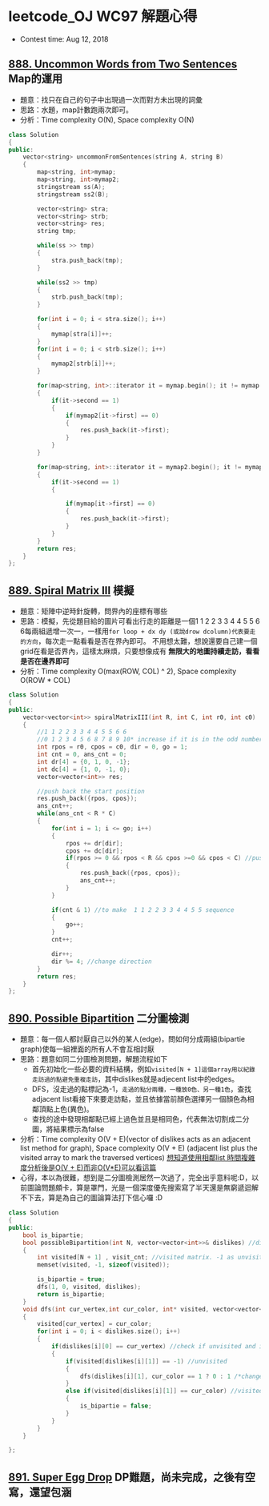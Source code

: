 # leetcode_OJ WC97 解題心得
* Contest time: Aug 12, 2018
## [888. Uncommon Words from Two Sentences](https://leetcode.com/problems/uncommon-words-from-two-sentences/description/) Map的運用
* 題意：找只在自己的句子中出現過一次而對方未出現的詞彙
* 思路：水題，map計數跑兩次即可。
* 分析：Time complexity O(N), Space complexity O(N)
```cpp
class Solution
{
public:
    vector<string> uncommonFromSentences(string A, string B)
    {
        map<string, int>mymap;
        map<string, int>mymap2;
        stringstream ss(A);
        stringstream ss2(B);

        vector<string> stra;
        vector<string> strb;
        vector<string> res;
        string tmp;

        while(ss >> tmp)
        {
            stra.push_back(tmp);
        }

        while(ss2 >> tmp)
        {
            strb.push_back(tmp);
        }

        for(int i = 0; i < stra.size(); i++)
        {
            mymap[stra[i]]++;
        }
        for(int i = 0; i < strb.size(); i++)
        {
            mymap2[strb[i]]++;
        }

        for(map<string, int>::iterator it = mymap.begin(); it != mymap.end(); it++)
        {
            if(it->second == 1)
            {
                if(mymap2[it->first] == 0)
                {
                    res.push_back(it->first);
                }
            }
        }

        for(map<string, int>::iterator it = mymap2.begin(); it != mymap2.end(); it++)
        {
            if(it->second == 1)
            {

                if(mymap[it->first] == 0)
                {
                    res.push_back(it->first);
                }
            }
        }
        return res;
    }
};
```

## [889. Spiral Matrix III](https://leetcode.com/problems/spiral-matrix-iii/description/) 模擬
* 題意：矩陣中逆時針旋轉，問界內的座標有哪些
* 思路：模擬，先從題目給的圖片可看出行走的距離是一個1 1 2 2 3 3 4 4 5 5 6 6每兩組遞增一次一，一樣用`for loop + dx dy (或說drow dcolumn)代表要走的方向`，每次走一點看看是否在界內即可。
不用想太難，想說還要自己建一個grid在看是否界內，這樣太麻煩，只要想像成有 **無限大的地圖持續走訪，看看是否在邊界即可**
* 分析：Time complexity O(max(ROW, COL) ^ 2), Space complexity O(ROW * COL)
```cpp
class Solution
{
public:
    vector<vector<int>> spiralMatrixIII(int R, int C, int r0, int c0)
    {
        //1 1 2 2 3 3 4 4 5 5 6 6
        //0 1 2 3 4 5 6 8 7 8 9 10* increase if it is in the odd number
        int rpos = r0, cpos = c0, dir = 0, go = 1;
        int cnt = 0, ans_cnt = 0;
        int dr[4] = {0, 1, 0, -1};
        int dc[4] = {1, 0, -1, 0};
        vector<vector<int>> res;

        //push back the start position
        res.push_back({rpos, cpos});
        ans_cnt++;
        while(ans_cnt < R * C)
        {
            for(int i = 1; i <= go; i++)
            {
                rpos += dr[dir];
                cpos += dc[dir];
                if(rpos >= 0 && rpos < R && cpos >=0 && cpos < C) //push back th eanswer if it is in the grid
                {
                    res.push_back({rpos, cpos});
                    ans_cnt++;
                }
            }

            if(cnt & 1) //to make  1 1 2 2 3 3 4 4 5 5 sequence
            {
                go++;
            }
            cnt++;

            dir++;
            dir %= 4; //change direction
        }
        return res;
    }
};

```

## [890. Possible Bipartition](https://leetcode.com/problems/possible-bipartition/description/) 二分圖檢測
* 題意：每一個人都討厭自己以外的某人(edge)，問如何分成兩組(bipartie graph)使每一組裡面的所有人不會互相討厭
* 思路：題意如同二分圖檢測問題，解題流程如下
    * 首先初始化一些必要的資料結構，例如`visited[N + 1]這個array用以紀錄走訪過的點避免重複走訪`，其中dislikes就是adjecent list中的edges。
    * DFS，沒走過的點標記為-1，`走過的點分兩種，一種放0色、另一種1色`，查找adjacent list看接下來要走訪點，並且依據當前顏色選擇另一個顏色為相鄰頂點上色(異色)。
    * 查找的途中發現相鄰點已經上過色並且是相同色，代表無法切割成二分圖，將結果標示為false
* 分析：Time complexity O(V + E)(vector of dislikes acts as an adjacent list method for graph), Space complexity O(V + E) (adjacent list plus the visited array to mark the traversed vertices) [想知道使用相鄰list 時間複雜度分析後是O(V + E)而非O(V*E)可以看這篇](https://www.quora.com/Why-is-the-complexity-of-DFS-O-V+E)
* 心得，本以為很難，想到是二分圖檢測居然一次過了，完全出乎意料呢:D，以前圖論問題頗卡，算是罩門，光是一個深度優先搜索寫了半天還是無窮遞迴解不下去，算是為自己的圖論算法打下信心囉 :D

```cpp
class Solution
{
public:
    bool is_bipartie;
    bool possibleBipartition(int N, vector<vector<int>>& dislikes) //dislike act as adjacent matrix
    {
        int visited[N + 1] , visit_cnt; //visited matrix. -1 as unvisited, 0 as color1, 1 as color2
        memset(visited, -1, sizeof(visited));

        is_bipartie = true;
        dfs(1, 0, visited, dislikes);
        return is_bipartie;
    }
    void dfs(int cur_vertex,int cur_color, int* visited, vector<vector<int>>& dislikes)
    {
        visited[cur_vertex] = cur_color;
        for(int i = 0; i < dislikes.size(); i++)
        {
            if(dislikes[i][0] == cur_vertex) //check if unvisited and is the path of current vertex
            {
                if(visited[dislikes[i][1]] == -1) //unvisited
                {
                    dfs(dislikes[i][1], cur_color == 1 ? 0 : 1 /*change the color for adjacent vertices*/, visited, dislikes);
                }
                else if(visited[dislikes[i][1]] == cur_color) //visited, same color, not bipartie graph
                {
                    is_bipartie = false;
                }
            }
        }
    }

};

```

## [891. Super Egg Drop](https://leetcode.com/problems/super-egg-drop/description/) DP難題，尚未完成，之後有空寫，還望包涵
